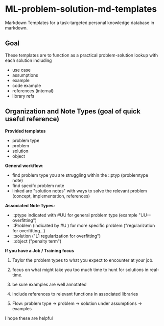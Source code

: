 # ML-problem-solution-md-templates
Markdown Templates for a task-targeted personal knowledge database in markdown.   

## Goal 
These templates are to function as a practical problem-solution lookup with each solution including 
- use case 
- assumptions
- example 
- code example
- references (internal) 
- library refs  

## Organization and Note Types (goal of quick useful reference) 

**Provided templates**
- problem type
- problem
- solution 
- object

**General workflow:** 
- find problem type you are struggling within the ::ptyp (problemtype note)
- find specifc problem note
- linked are "solution notes" with ways to solve the relevant problem (concept, implementation, references)

**Associated Note Types:** 
- ::ptype indicated with #UU for general problem type (example "UU--overfitting")
- ::Problem (indicated by #U ) for more specific problem ("regularization for overfitting...)
- ::solution ("L1 regularization for overfitting")
- ::object ("penalty term")

**If you have a Job / Training focus**


1. Taylor the problem types to what you expect to encounter at your job.

2. focus on what might take you too much time to hunt for solutions in real-time. 

3. be sure examples are well annotated 

4. include references to relevant functions in associated libraries

5. Flow: problem type -> problem -> solution under assumptions -> examples

I hope these are helpful 

